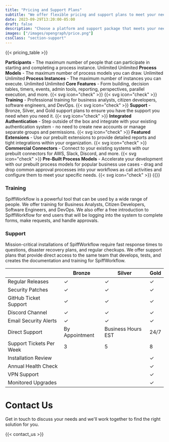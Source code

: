 ```yaml
---
title: "Pricing and Support Plans"
subtitle: "We offer flexible pricing and support plans to meet your needs."
date: 2023-09-29T13:20:00-05:00
draft: false
description: "Choose a platform and support package that meets your needs.  We offer a range of options, from a free open source platform to a fully supported enterprise edition."
images: ["/images/opengraph/price.png"]
cssClass: "section-support"
---
```


{{< pricing_table >}}
<tr>
    <td><b>Participants</b> - The maximum number of people that can participate in starting and completing a process instance.
    </td>
    <td> Unlimited</td>
    <td> Unlimited</td>
</tr>
<tr>
    <td><b>Process Models</b> - The maximum number of process models you can draw.
    </td>
    <td> Unlimited</td>
    <td> Unlimited</td>
</tr>
<tr>
    <td><b>Process Instances</b> - The maximum number of instances you can execute.
    </td>
    <td> Unlimited</td>
    <td> Unlimited</td>
</tr>
<tr>
    <td><b>Core Features</b> - Form building, decision tables, timers, events, admin tools, reporting, perspectives, parallel execution, and more.
    </td>
    <td> {{< svg icon="check" >}}</td>
    <td> {{< svg icon="check" >}}</td>
</tr>
<tr>
    <td><b>Training</b> - Professional training for business analysts, citizen developers, software engineers, and DevOps.
    </td>
    <td></td>
    <td class="check"> {{< svg icon="check" >}}</td>
</tr>
<tr>
    <td><b>Support</b> - Bronze, Silver, and Gold support plans to ensure you have the support you need when you need it.
    </td>
    <td></td>
    <td class="check"> {{< svg icon="check" >}}</td>
</tr>
<tr>
    <td><b>Integrated Authentication</b> - Step outside of the box and integrate with your existing authentication system - no need to create new accounts or manage separate groups and permissions.
    </td>
    <td></td>
    <td class="check"> {{< svg icon="check" >}}</td>
</tr>
<tr>
    <td><b>Featured Extensions</b> - Use our prebuilt extensions to provide detailed reports and tight integrations within your organization.
    </td>
    <td></td>
    <td class="check"> {{< svg icon="check" >}}</td>
</tr>
<tr>
    <td><b>Commercial Connectors</b> - Connect to your existing systems with our prebuilt connectors for AWS, Slack, Discord, and more.
    </td>
    <td></td>
    <td class="check"> {{< svg icon="check" >}}</td>
</tr>
<tr>
    <td><b>Pre-Built Process Models</b> - Accelerate your development with our prebuilt process models for popular business use cases - drag and drop common approval processes into your workflows as call activities and configure them to meet your specific needs.
    </td>
    <td></td>
    <td class="check"> {{< svg icon="check" >}}</td>
</tr>
{{</ pricing_table >}}


### Training

SpiffWorkflow is a powerful tool that can be used by a wide range of people.
We offer training for Business Analysts, Citizen Developers, Software Engineers, and DevOps.
We also offer a free introduction to SpiffWorkflow for end users that will be logging into the system to complete forms, make requests, and handle approvals.


### Support

Mission-critical installations of SpiffWorkflow require fast response times to questions, disaster recovery plans, and regular checkups.
We offer support plans that provide direct access to the same team that develops, tests, and creates the documentation and training for SpiffWorkflow.
<div class="support_table">


|                                | Bronze         | Silver             | Gold |
|--------------------------------|----------------|--------------------|------|
| Regular Releases               | ✓              | ✓                  | ✓    |
| Security Patches               | ✓              | ✓                  | ✓    |
| GitHub Ticket Support          | ✓              | ✓                  | ✓    |
| Discord Channel                | ✓              | ✓                  | ✓    |
| Email Security Alerts          | ✓              | ✓                  | ✓    |
| Direct Support                 | By Appointment | Business Hours EST | 24/7 |
| Support Tickets Per Week       | 3              | 5                  | 8    |
| Installation Review            |                |                    | ✓    |
| Annual Health Check            |                |                    | ✓    |
| VPN Support                    |                |                    | ✓    |
| Monitored Upgrades             |                |                    | ✓    |


</div>


# Contact Us
Get in touch to discuss your needs and we'll work together to find the right solution for you.

{{< contact_us >}}
